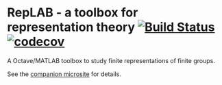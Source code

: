 # RepLAB - a toolbox for representation theory [![Build Status](https://travis-ci.com/jdbancal/replab.svg?branch=monitorCoverage)](https://travis-ci.com/jdbancal/replab) [![codecov](https://codecov.io/gh/jdbancal/replab/branch/monitorCoverage/graph/badge.svg)](https://codecov.io/gh/jdbancal/replab)

A Octave/MATLAB toolbox to study finite representations of finite groups.

See the [companion microsite](https://replab.github.io/replab/) for details.
